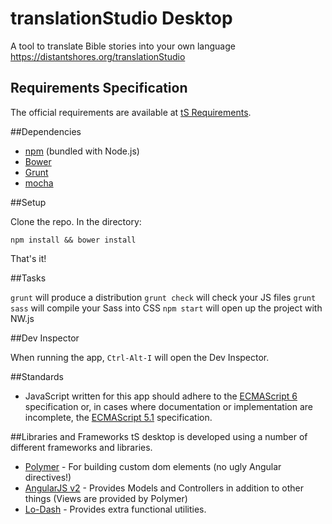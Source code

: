 translationStudio Desktop
========================

A tool to translate Bible stories into your own language  https://distantshores.org/translationStudio

## Requirements Specification
The official requirements are available at [tS Requirements](https://github.com/unfoldingWord-dev/ts-requirements).

##Dependencies
* [npm](http://nodejs.org/) (bundled with Node.js)
* [Bower](http://bower.io/)
* [Grunt](http://gruntjs.com/)
* [mocha](http://mochajs.org/)

##Setup

Clone the repo. In the directory:

`npm install && bower install`

That's it!

##Tasks

`grunt` will produce a distribution
`grunt check` will check your JS files
`grunt sass` will compile your Sass into CSS
`npm start` will open up the project with NW.js

##Dev Inspector

When running the app, `Ctrl-Alt-I` will open the Dev Inspector.


##Standards
* JavaScript written for this app should adhere to the [ECMAScript 6](https://github.com/lukehoban/es6features) specification or, in cases where documentation or implementation are incomplete, the [ECMAScript 5.1](http://www.ecma-international.org/ecma-262/5.1/) specification.


##Libraries and Frameworks
tS desktop is developed using a number of different frameworks and libraries.

* [Polymer](https://www.polymer-project.org) - For building custom dom elements (no ugly Angular directives!)
* [AngularJS v2](https://angularjs.org/) - Provides Models and Controllers in addition to other things (Views are provided by Polymer)
* [Lo-Dash](https://lodash.com/) - Provides extra functional utilities.

